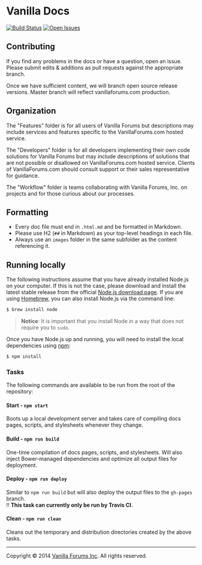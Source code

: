 # Vanilla Docs

[![Build Status](http://img.shields.io/travis/vanilla/vanilladocs/master.svg?style=flat)](https://travis-ci.org/vanilla/vanilladocs) [![Open Issues](http://img.shields.io/github/issues/vanilla/vanilladocs.svg?style=flat)](https://github.com/vanilla/vanilladocs/issues)

## Contributing

If you find any problems in the docs or have a question, open an issue. Please submit edits & additions as pull requests against the appropriate branch.

Once we have sufficient content, we will branch open source release versions. Master branch will reflect vanillaforums.com production.

## Organization

The "Features" folder is for all users of Vanilla Forums but descriptions may include services and features specific to the VanillaForums.com hosted service.

The "Developers" folder is for all developers implementing their own code solutions for Vanilla Forums but may include descriptions of solutions that are not possible or disallowed on VanillaForums.com hosted service. Clients of VanillaForums.com should consult support or their sales representative for guidance.

The "Workflow" folder is teams collaborating with Vanilla Forums, Inc. on projects and for those curious about our processes.

## Formatting

* Every doc file must end in `.html.md` and be formatted in Markdown.
* Please use H2 (`##` in Markdown) as your top-level headings in each file.
* Always use an `images` folder in the same subfolder as the content referencing it.

## Running locally

The following instructions assume that you have already installed Node.js on your computer. If this is not the case, please download and install the latest stable release from the official [Node.js download page](http://nodejs.org/download/). If you are using [Homebrew](http://brew.sh/), you can also install Node.js via the command line:

```sh
$ brew install node
```

> __Notice__: It is important that you install Node in a way that does not require you to `sudo`.

Once you have Node.js up and running, you will need to install the local dependencies using [npm](http://npmjs.org):

```sh
$ npm install
```

### Tasks

The following commands are available to be run from the root of the repository:

#### Start - `npm start`
Boots up a local development server and takes care of compiling docs pages, scripts, and stylesheets whenever they change.

#### Build - `npm run build`
One-time compilation of docs pages, scripts, and stylesheets. Will also inject Bower-managed dependencies and optimize all output files for deployment.

#### Deploy - `npm run deploy`
Similar to `npm run build` but will also deploy the output files to the `gh-pages` branch.  
:bangbang: __This task can currently only be run by Travis CI.__

#### Clean - `npm run clean`
Cleans out the temporary and distribution directories created by the above tasks.

---
Copyright &copy; 2014 [Vanilla Forums Inc](http://vanillaforums.com). All rights reserved.
